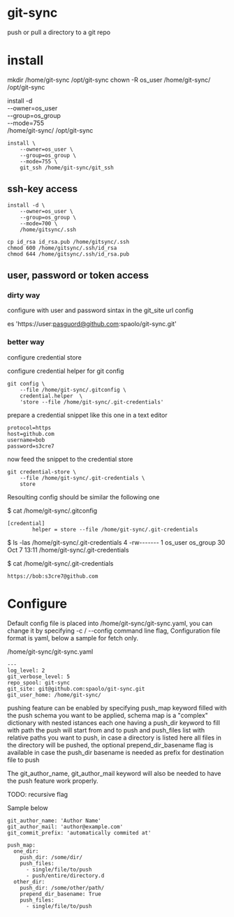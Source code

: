# git-sync
push or pull a directory to a git repo

# install
mkdir /home/git-sync /opt/git-sync
chown -R os_user /home/git-sync/ /opt/git-sync

install -d \
    --owner=os_user \
    --group=os_group \
    --mode=755 \
    /home/git-sync/ /opt/git-sync

```
install \
    --owner=os_user \
    --group=os_group \
    --mode=755 \
    git_ssh /home/git-sync/git_ssh
```

## ssh-key access
```
install -d \
    --owner=os_user \
    --group=os_group \
    --mode=700 \
    /home/gitsync/.ssh

cp id_rsa id_rsa.pub /home/gitsync/.ssh
chmod 600 /home/gitsync/.ssh/id_rsa
chmod 644 /home/gitsync/.ssh/id_rsa.pub
```

## user, password or token access

### dirty way
configure with user and password sintax in the git_site url config

es 'https://user:pasguord@github.com:spaolo/git-sync.git'

### better way
configure credential store

configure credential helper for git config
```
git config \
    --file /home/git-sync/.gitconfig \
    credential.helper  \
    'store --file /home/git-sync/.git-credentials'
```

prepare a credential snippet like this one in a text editor

```
protocol=https
host=github.com
username=bob
password=s3cre7
```

now feed the snippet to the credential store 

```
git credential-store \
    --file /home/git-sync/.git-credentials \
    store
```

Resoulting config should be similar the following one

$ cat /home/git-sync/.gitconfig
```
[credential]
        helper = store --file /home/git-sync/.git-credentials
```

$ ls -las /home/git-sync/.git-credentials
4 -rw------- 1 os_user os_group 30 Oct  7 13:11 /home/git-sync/.git-credentials

$ cat /home/git-sync/.git-credentials
```
https://bob:s3cre7@github.com
```

# Configure
Default config file is placed into /home/git-sync/git-sync.yaml, you can change
it by specifying -c / --config command line flag, Configuration file format is
yaml, below a sample for fetch only.

/home/git-sync/git-sync.yaml
```
---
log_level: 2
git_verbose_level: 5
repo_spool: git-sync
git_site: git@github.com:spaolo/git-sync.git
git_user_home: /home/git-sync/
```

pushing feature can be enabled by specifying push_map keyword filled with the
push schema you want to be applied, schema map is a "complex" dictionary with 
nested istances each one having a push_dir keyword to fill with path the push 
will start from and to push and push_files list with relative paths you want
to push, in case a directory is listed here all files in the directory will
be pushed, the optional prepend_dir_basename flag is available in case the
push_dir basename is needed as prefix for destination file to push

The git_author_name, git_author_mail keyword will also be needed to have the
push feature work properly.

TODO: recursive flag

Sample below

```
git_author_name: 'Author Name'
git_author_mail: 'author@example.com'
git_commit_prefix: 'automatically commited at'

push_map:
  one_dir:
    push_dir: /some/dir/
    push_files:
      - single/file/to/push
      - push/entire/directory.d
  other_dir:
    push_dir: /some/other/path/
    prepend_dir_basename: True
    push_files:
      - single/file/to/push
```

